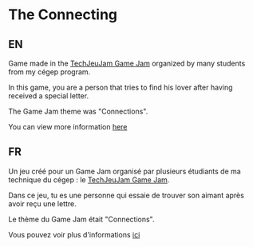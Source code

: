 # The Connecting

## EN

Game made in the [TechJeuJam Game Jam](https://itch.io/jam/techjeux) organized by many students from my cégep program.

In this game, you are a person that tries to find his lover after having received a special letter.

The Game Jam theme was "Connections".

You can view more information [here](https://demomaker.itch.io/theconnecting)

## FR

Un jeu créé pour un Game Jam organisé par plusieurs étudiants de ma technique du cégep : le [TechJeuJam Game Jam](https://itch.io/jam/techjeux). 

Dans ce jeu, tu es une personne qui essaie de trouver son aimant après avoir reçu une lettre. 

Le thème du Game Jam était "Connections". 

Vous pouvez voir plus d'informations [ici](https://demomaker.itch.io/theconnecting)
